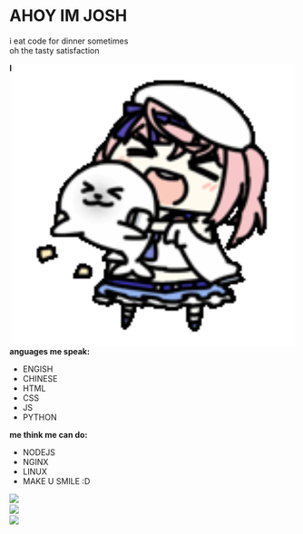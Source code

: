 # AHOY IM JOSH
i eat code for dinner sometimes  
oh the tasty satisfaction 

<img align="right" alt="GIF" src="https://github.com/joshimello/joshimello/blob/main/uwu.gif?raw=true" width="500" height="500" />  

**languages me speak:**
- ENGISH
- CHINESE
- HTML
- CSS
- JS
- PYTHON

**me think me can do:**
- NODEJS
- NGINX
- LINUX
- MAKE U SMILE :D

![](https://github-readme-stats.vercel.app/api/top-langs/?username=joshimello&layout=compact&theme=dark&hide_border=true)  
![](https://github-readme-stats.vercel.app/api?username=joshimello&show_icons=true&hide_border=true&theme=dark)  
![](https://visitor-badge.glitch.me/badge?page_id=joshimello.joshimello)
